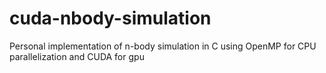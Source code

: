 # cuda-nbody-simulation
Personal implementation of n-body simulation in C using OpenMP for CPU parallelization and CUDA for gpu
